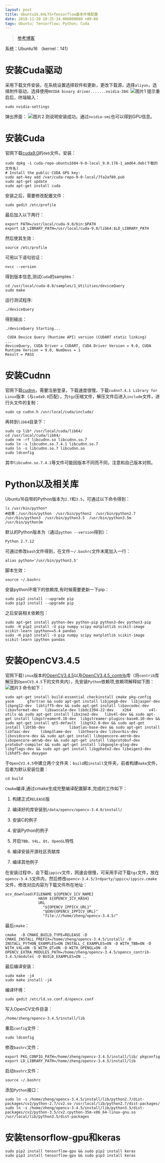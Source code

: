 ```yaml
---
layout: post
title: Ubuntu16.04LTS+Tensorflow基本环境配置
date: 2018-11-20 20:25:24.000000000 +09:00
tags: Ubuntu; Tensorflow; Python; Cuda
---
```

> [参考博客][address_blog]

系统：Ubuntu16 （kernel：141）
# 安装Cuda驱动
采用下载文件安装，在系统设置选择软件和更新，更改下载源，选择`aliyun`，选择附件驱动，选择使用`NVIDA binary driver.......nvidia-384`:
![图片1][图片1]
提示重启后，终端输入：
```
sudo nvidia-settings
```
弹出界面：
![图片2][图片2]
则说明安装成功。通过`nvidia-smi`也可以得到GPU信息。

# 安装Cuda
官网下载[cuda9.0][address_cuda]的`deb`文件。安装：
```
sudo dpkg -i cuda-repo-ubuntu1604-9-0-local_9.0.176-1_amd64.deb(下载的文件名)
# Install the public CUDA GPG key:
sudo apt-key add /var/cuda-repo-9-0-local/7fa2af80.pub
sudo apt-get update
sudo apt-get install cuda
```
安装之后，需要修改配置文件：
```
sudo gedit /etc/profile
```
最后加入以下两行：
```
export PATH=/usr/local/cuda-9.0/bin:$PATH
export LD_LIBRARY_PATH=/usr/local/cuda-9.0/lib64:$LD_LIBRARY_PATH
```
然后使其生效：
```
source /etc/profile
```
可用以下语句验证：
```
nvcc --version
```
得到版本信息,测试`Cuda`的samples：
```
cd /usr/local/cuda-8.0/samples/1_Utilities/deviceQuery
sudo make
```
运行测试程序:
```
./deviceQuery
```
得到输出：
```
./deviceQuery Starting...

 CUDA Device Query (Runtime API) version (CUDART static linking)
...
deviceQuery, CUDA Driver = CUDART, CUDA Driver Version = 9.0, CUDA Runtime Version = 9.0, NumDevs = 1
Result = PASS
```

# 安装Cudnn
官网下载[cudnn][address_cudnn]，需要注册登录，下载速度很慢，下载`cudnn7.4.1 Library for Linux`版本（与`cuda9.0`匹配），为`tgz`压缩文件，解压文件后进入`include`文件，进行头文件的复制：
```
sudo cp cudnn.h /usr/local/cuda/include/
```
再转到`lib64`目录下：
```
sudo cp lib* /usr/local/cuda/lib64/
cd /usr/local/cuda/lib64/
sudo rm -rf libcudnn.so libcudnn.so.7
sudo ln -s libcudnn.so.7.4.1 libcudnn.so.7
sudo ln -s libcudnn.so.7 libcudnn.so
sudo ldconfig
```
其中`libcudnn.so.7.4.1`等文件可能因版本不同而不同，注意和自己版本对照。

# Python以及相关库
Ubuntu16自带的Python版本为`2.7`和`3.5`，可通过以下命令得到：
```
ls /usr/bin/python*
#结果：/usr/bin/python  /usr/bin/python2  /usr/bin/python2.7  /usr/bin/python3  /usr/bin/python3.5  /usr/bin/python3.5m  /usr/bin/python3m
```
默认的Python版本为（通过`python --version`得到）：
```
Python 2.7.12
```
可通过修改`bash`文件得到，在文件`～/.bashrc`文件末尾加入一行：
```
alias python='/usr/bin/python3.5'
```
脚本生效：
```
source ~/.bashrc
```
安装python环境下的依赖库,有时候需要更新一下pip：
```
sudo pip2 install --upgrade pip
sudo pip3 install --upgrade pip
```
之后安装相关依赖包：
```
sudo apt-get install python-dev python-pip python3-dev python3-pip
sudo -H pip2 install -U pip numpy scipy matplotlib scikit-image scikit-learn ipython==5.4 pandas
sudo -H pip3 install -U pip numpy scipy matplotlib scikit-image scikit-learn ipython pandas
```
# 安装OpenCV3.4.5
官网下载`linux`版本的[OpenCV3.4.5][address_opencv]以及[OpenCV3.4.5_contrib][address_opencv_contrib]库（将`contrib`库解压到`OpenCV3.4.5`下的文件夹内），先安装`Python`依赖项,依赖项解释如下图：
![图片3][图片3]
命令如下：
```
sudo apt-get install build-essential checkinstall cmake pkg-config    yasm      gfortran && sudo apt-get install libjpeg8-dev  libjasper-dev     libpng12-dev  libtiff5-dev && sudo apt-get install libavcodec-dev libavformat-dev   libswscale-dev libdc1394-22-dev    x264        v4l-utils && sudo apt-get install libxine2-dev   libv4l-dev && sudo apt-get install libgstreamer0.10-dev  libgstreamer-plugins-base0.10-dev && sudo apt-get install qt5-default  libgtk2.0-dev && sudo apt-get install libtbb-dev           libatlas-base-dev && sudo apt-get install libfaac-dev     libmp3lame-dev   libtheora-dev libvorbis-dev libxvidcore-dev && sudo apt-get install libopencore-amrnb-dev libopencore-amrwb-dev && sudo apt-get install libprotobuf-dev protobuf-compiler && sudo apt-get install libgoogle-glog-dev libgflags-dev && sudo apt-get install libgphoto2-dev libeigen3-dev libhdf5-dev doxygen
```
于`OpenCV3.4.5`中建立两个文件夹：`build`和`install`文件夹，前者构建`make`文件，后者为默认安装位置：
```
cd build
```
`Cmake`编译,通过cmake生成完整编译配置脚本,完成的工作如下：

1. 构建正式`RELEASE`版
2. 编译好的库安装到`/data/opencv/opencv-3.4.0/install/`

3. 安装C的例子

4. 安装Python的例子

5. 开启`TBB`、`V4L`、`Qt`、`OpenGL`特性

6. 编译安装开源社区贡献库

7. 编译其他例子

在安装过程中，会下载`ippicv`文件，网速会很慢，可采用手动下载`tgz`文件，放在`opencv-3.4.5`文件内，然后修改`opencv-3.4.5/3rdparty/ippicv/ippicv.cmake`文件，修改对应内容为下载文件所在地址：
```
ocv_download(FILENAME ${OPENCV_ICV_NAME}
               HASH ${OPENCV_ICV_HASH}
               URL
                 "${OPENCV_IPPICV_URL}"
                 "$ENV{OPENCV_IPPICV_URL}"
                 "file:///home/zheng/opencv-3.4.5/"
```		 
最后`cmake`：
```
cmake  -D CMAKE_BUILD_TYPE=RELEASE -D CMAKE_INSTALL_PREFIX=/home/zheng/opencv-3.4.5/install/ -D INSTALL_PYTHON_EXAMPLES=ON INSTALL_C_EXAMPLES=ON -D WITH_TBB=ON -D WITH_V4L=ON -D WITH_QT=ON -D WITH_OPENGL=ON -D OPENCV_EXTRA_MODULES_PATH=/home/zheng/opencv-3.4.5/opencv_contrib-3.4.5/modules -D BUILD_EXAMPLES=ON .. 
```
最后编译安装：
```
sudo make -j4
sudo make install -j4
```
编译环境：
```
sudo gedit /etc/ld.so.conf.d/opencv.conf
```
写入OpenCV文件目录：
```
/home/zheng/opencv-3.4.5/install/lib
```
重启`config`文件：
```
sudo ldconfig 
```
修改`bashrc`文件：
```
export PKG_CONFIG_PATH=/home/zheng/opencv-3.4.5/install/lib/ pkgconfig
export LD_LIBRARY_PATH=/home/zheng/opencv-3.4.5/install/lib
```
启动`bashrc`文件：
```
source ~/.bashrc
```
添加`Python`接口：
```
sudo ln -s /home/zheng/opencv-3.4.5/install/lib/python2.7/dist-packages/cv2/python-2.7/cv2.so /usr/local/lib/python2.7/dist-packages/
sudo ln -s /home/zheng/opencv-3.4.5/install/lib/python3.5/dist-packages/cv2/python-3.5/cv2.cpython-35m-x86_64-linux-gnu.so /usr/local/lib/python3.5/dist-packages
```
# 安装tensorflow-gpu和keras
```
sudo pip2 install tensorflow-gpu && sudo pip2 install keras
sudo pip3 install tensorflow-gpu && sudo pip3 install keras
```

[address_blog]: http://www.douxiao.org/2018/01/20/Ubuntu16-04%E5%AE%89%E8%A3%85%E5%A4%9A%E7%89%88%E6%9C%ACOpencv/
[address_cuda]: https://developer.nvidia.com/cuda-90-download-archive
[address_cudnn]: https://developer.nvidia.com/rdp/cudnn-archive
[address_opencv]: https://opencv.org/releases.html
[address_opencv_contrib]: https://github.com/opencv/opencv_contrib/releases
[图片1]: https://thumbnail10.baidupcs.com/thumbnail/1ad424dcbd7fe1f3e7e82d49e9415d5c?fid=2669703802-250528-597334404981646&rt=pr&sign=FDTAER-DCb740ccc5511e5e8fedcff06b081203-XcguQBvU%2bsbCNnkL7ffA8zT4ihs%3d&expires=8h&chkbd=0&chkv=0&dp-logid=323059757651523877&dp-callid=0&time=1547474400&size=c10000_u10000&quality=90&vuk=2669703802&ft=image
[图片2]: https://thumbnail10.baidupcs.com/thumbnail/d2ea3caa91ab5ed8f8988dafd85f2558?fid=2669703802-250528-590804906984750&rt=pr&sign=FDTAER-DCb740ccc5511e5e8fedcff06b081203-SA76RXKX7UbvsB8Crl6684gsmHk%3d&expires=8h&chkbd=0&chkv=0&dp-logid=323059757651523877&dp-callid=0&time=1547474400&size=c10000_u10000&quality=90&vuk=2669703802&ft=image
[图片3]: https://thumbnail10.baidupcs.com/thumbnail/23080251debd65e68c88e2396859e31b?fid=2669703802-250528-21546261108709&rt=pr&sign=FDTAER-DCb740ccc5511e5e8fedcff06b081203-uSh7897shkIUT0%2bHTooo1F%2fFCZM%3d&expires=8h&chkbd=0&chkv=0&dp-logid=323059757651523877&dp-callid=0&time=1547474400&size=c10000_u10000&quality=90&vuk=2669703802&ft=image

